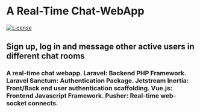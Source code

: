 # A Real-Time Chat-WebApp

[![License](https://img.shields.io/github/license/rowenpeebles/chat-webapp.svg?style=flat-square)](https://github.com/rowenpeebles/chat-webapp/blob/master/LICENSE)

## Sign up, log in and message other active users in different chat rooms

### A real-time chat webapp. Laravel: Backend PHP Framework. Laravel Sanctum: Authentication Package. Jetstream Inertia: Front/Back end user authentication scaffolding. Vue.js: Frontend Javascript Framework. Pusher: Real-time web-socket connects.
